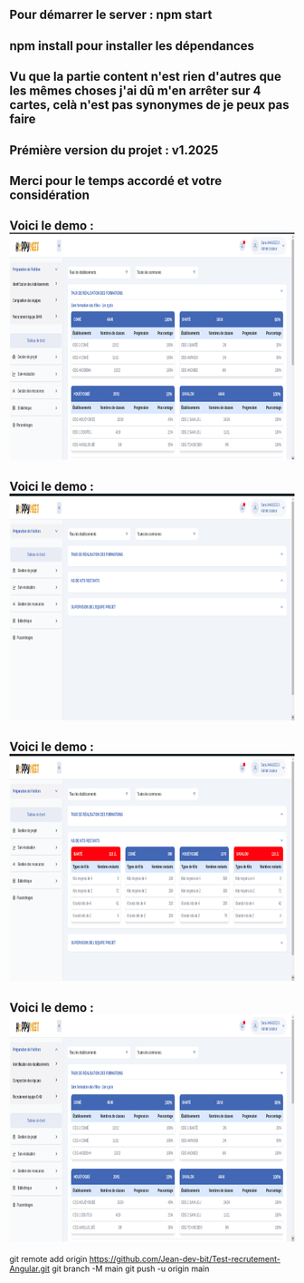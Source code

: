 
## Pour démarrer le server : npm start

## npm install pour installer les dépendances

## Vu que la partie content n'est rien d'autres que les mêmes choses j'ai dû m'en arrêter sur 4 cartes, celà n'est pas synonymes de je peux pas faire 

## Prémière version du projet : v1.2025

## Merci pour le temps accordé et votre considération 

## Voici le demo : <img src="/Test.png" alt="" width = "100%" height="400px"/>
## Voici le demo : <img src="/Test1.png" alt="" width = "100%" height="400px"/>
## Voici le demo : <img src="/Test2.png" alt="" width = "100%" height="400px"/>
## Voici le demo : <img src="/Test3.png" alt="" width = "100%" height="400px"/>


git remote add origin https://github.com/Jean-dev-bit/Test-recrutement-Angular.git
git branch -M main
git push -u origin main
